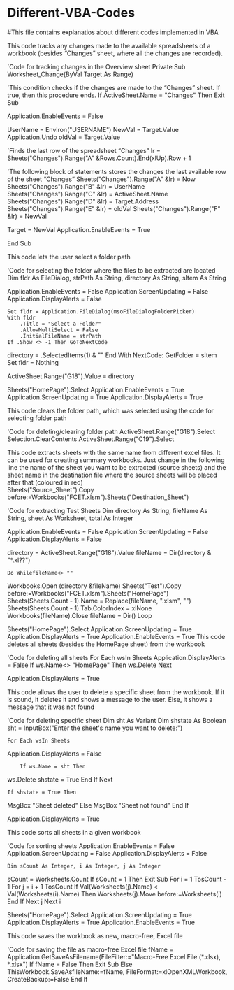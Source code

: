 # Different-VBA-Codes
#This file contains explanatios about different codes implemented in VBA

This code tracks any changes made to the available spreadsheets of a workbook (besides “Changes” sheet, where all the changes are recorded).

`Code for tracking changes in the Overview sheet
Private Sub Worksheet_Change(ByVal Target As Range)

`This condition checks if the changes are made to the “Changes” sheet. If true, then this procedure ends.
If ActiveSheet.Name = "Changes" Then Exit Sub

Application.EnableEvents = False

UserName = Environ("USERNAME")
NewVal = Target.Value
Application.Undo
oldVal = Target.Value

`Finds the last row of the spreadsheet “Changes”
lr = Sheets("Changes").Range("A" &Rows.Count).End(xlUp).Row + 1

`The following block of statements stores the changes the last available row of the sheet “Changes” 
Sheets("Changes").Range("A" &lr) = Now
Sheets("Changes").Range("B" &lr) = UserName
Sheets("Changes").Range("C" &lr) = ActiveSheet.Name
Sheets("Changes").Range("D" &lr) = Target.Address
Sheets("Changes").Range("E" &lr) = oldVal
Sheets("Changes").Range("F" &lr) = NewVal


Target = NewVal
Application.EnableEvents = True

End Sub


This code lets the user select a folder path


'Code for selecting the folder where the files to be extracted are located
    Dim fldr As FileDialog, strPath As String, directory As String, sItem As String

Application.EnableEvents = False
Application.ScreenUpdating = False
Application.DisplayAlerts = False

    Set fldr = Application.FileDialog(msoFileDialogFolderPicker)
    With fldr
        .Title = "Select a Folder"
        .AllowMultiSelect = False
        .InitialFileName = strPath
    If .Show <> -1 Then GoToNextCode
directory = .SelectedItems(1) & "\"
    End With
NextCode:
GetFolder = sItem
    Set fldr = Nothing

ActiveSheet.Range("G18").Value = directory

Sheets("HomePage").Select
Application.EnableEvents = True
Application.ScreenUpdating = True
Application.DisplayAlerts = True

This code clears the folder path, which was selected using the code for selecting folder path

'Code for deleting/clearing folder path
ActiveSheet.Range("G18").Select
Selection.ClearContents
ActiveSheet.Range("C19").Select


This code extracts sheets with the same name from different excel files. It can be used for creating summary workbooks.
Just change in the following line the name of the sheet you want to be extracted (source sheets) and the sheet name in the destination file where the source sheets will be placed after that (coloured in red)  
Sheets("Source_Sheet").Copy before:=Workbooks("FCET.xlsm").Sheets("Destination_Sheet")

'Code for extracting Test Sheets
    Dim directory As String, fileName As String, sheet As Worksheet, total As Integer

Application.EnableEvents = False
Application.ScreenUpdating = False
Application.DisplayAlerts = False

directory = ActiveSheet.Range("G18").Value
fileName = Dir(directory & "*.xl??")

    Do WhilefileName<> ""
Workbooks.Open (directory &fileName)
Sheets("Test").Copy before:=Workbooks("FCET.xlsm").Sheets("HomePage")
Sheets(Sheets.Count - 1).Name = Replace(fileName, ".xlsm", "")
Sheets(Sheets.Count - 1).Tab.ColorIndex = xlNone
Workbooks(fileName).Close
fileName = Dir()
    Loop

Sheets("HomePage").Select
Application.ScreenUpdating = True
Application.DisplayAlerts = True
Application.EnableEvents = True
This code deletes all sheets (besides the HomePage sheet) from the workbook 

'Code for deleting all sheets
    For Each wsIn Sheets
Application.DisplayAlerts = False
        If ws.Name<> "HomePage" Then ws.Delete
    Next

Application.DisplayAlerts = True


This code allows the user to delete a specific sheet from the workbook. If it is sound, it deletes it and shows a message to the user. Else, it shows a message that it was not found

'Code for deleting specific sheet
Dim sht As Variant
    Dim shstate As Boolean
sht = InputBox("Enter the sheet's name you want to delete:")

    For Each wsIn Sheets
Application.DisplayAlerts = False

        If ws.Name = sht Then
ws.Delete
shstate = True
        End If
    Next

    If shstate = True Then
MsgBox "Sheet deleted"
    Else
MsgBox "Sheet not found"
    End If

Application.DisplayAlerts = True

This code sorts all sheets in a given workbook

'Code for sorting sheets
Application.EnableEvents = False
Application.ScreenUpdating = False
Application.DisplayAlerts = False

    Dim sCount As Integer, i As Integer, j As Integer
sCount = Worksheets.Count
    If sCount = 1 Then Exit Sub
    For i = 1 TosCount - 1
    For j = i + 1 TosCount
        If Val(Worksheets(j).Name) < Val(Worksheets(i).Name) Then
Worksheets(j).Move before:=Worksheets(i)
    End If
    Next j
    Next i

Sheets("HomePage").Select
Application.ScreenUpdating = True
Application.DisplayAlerts = True
Application.EnableEvents = True

This code saves the workbook as new, macro-free, Excel file

'Code for saving the file as macro-free Excel file
fName = Application.GetSaveAsFilename(FileFilter:="Macro-Free Excel File (*.xlsx), *.xlsx")
    If fName = False Then
        Exit Sub
    Else
ThisWorkbook.SaveAsfileName:=fName, FileFormat:=xlOpenXMLWorkbook, CreateBackup:=False
    End If


